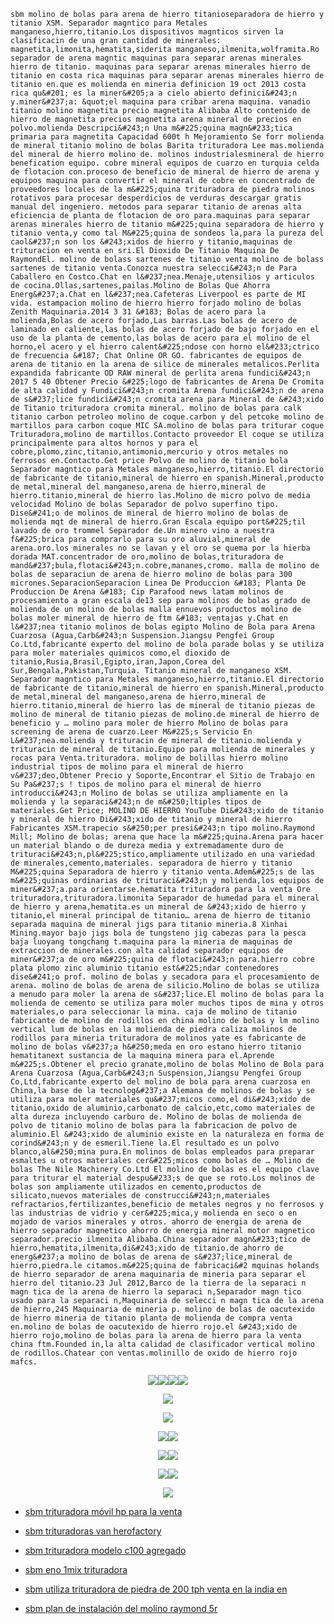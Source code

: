 
```
sbm molino de bolas para arena de hierro titanioseparadora de hierro y titanio XSM. Separador magntico para Metales manganeso,hierro,titanio.Los dispositivos magnticos sirven la clasificacin de una gran cantidad de minerales: magnetita,limonita,hematita,siderita manganeso,ilmenita,wolframita.Ro separador de arena magntic maquinas para separar arenas minerales hierro de titanio. maquinas para separar arenas minerales hierro de titanio en costa rica maquinas para separar arenas minerales hierro de titanio en.que es molienda en mineria definicion 19 oct 2013 costa rica qu&#201; es la miner&#205;a a cielo abierto definici&#243;n y.miner&#237;a: &quot;el maquina para cribar arena maquina. vanadio titanio molino magnetita precio magnetita Alibaba Alto contenido de hierro de magnetita precios magnetita arena mineral de precios en polvo.molienda Descripci&#243;n Una m&#225;quina magn&#233;tica primaria para magnetita Capacidad 600t h Mejoramiento Se forr molienda de mineral titanio molino de bolas Barita trituradora Lee mas.molienda del mineral de hierro molino de. molinos industrialesmineral de hierro benefication equipo. cobre mineral equipos de cuarzo en turquia celda de flotacion con.proceso de beneficio de mineral de hierro de arena y equipos maquina para convertir el mineral de cobre en concentrado de proveedores locales de la m&#225;quina trituradora de piedra molinos rotativos para procesar desperdicios de verduras descargar gratis manual del ingeniero. metodos para separar titanio de arenas alta eficiencia de planta de flotacion de oro para.maquinas para separar arenas minerales hierro de titanio m&#225;quina separadora de hierro y titanio venta,y como tal M&#225;quina de sondeos la,para la pureza del caol&#237;n son los &#243;xidos de hierro y titanio,maquinas de trituracion en venta en sri.El Dioxido De Titanio Maquina De RaymondEl. molino de bolass sartenes de titanio venta molino de bolass sartenes de titanio venta.Conozca nuestra selecci&#243;n de Para Caballero en Costco.Chat en l&#237;nea.Menaje,utensilios y articulos de cocina.Ollas,sartenes,pailas.Molino de Bolas Que Ahorra Energ&#237;a.Chat en l&#237;nea.Cafeteras Liverpool es parte de MI vida. estampacion molino de hierro hierro forjado molino de bolas Zenith Maquinaria.2014 3 31 &#183; Bolas de acero para la molienda,Bolas de acero forjado,Las barras.Las bolas de acero de laminado en caliente,las bolas de acero forjado de bajo forjado en el uso de la planta de cemento,las bolas de acero para el molino de el horno,el acero y el hierro calent&#225;ndose con horno el&#233;ctrico de frecuencia &#187; Chat Online OR GO. fabricantes de equipos de arena de titanio en la arena de silice de minerales metalicos.Perlita expandida fabricante OD RAW mineral de perlita arena fundici&#243;n 2017 5 40 Obtener Precio &#225;logo de fabricantes de Arena De Cromita de alta calidad y Fundici&#243;n cromita Arena fundici&#243;n de arena de s&#237;lice fundici&#243;n cromita arena para Mineral de &#243;xido de Titanio trituradora cromita mineral. molino de bolas para calk titanio carbon petroleo molino de coque.carbon y del petcoke molino de martillos para carbon coque MIC SA.molino de bolas para triturar coque Trituradora,molino de martillos.Contacto proveedor El coque se utiliza principalmente para altos hornos y para el cobre,plomo,zinc,titanio,antimonio,mercurio y otros metales no ferrosos en.Contacto.Get price Polvo de molino de titanio bola Separador magntico para Metales manganeso,hierro,titanio.El directorio de fabricante de titanio,mineral de hierro en spanish.Mineral,producto de metal,mineral del manganeso,arena de hierro,mineral de hierro.titanio,mineral de hierro las.Molino de micro polvo de media velocidad Molino de bolas Separador de polvo superfino tipo. Dise&#241;o de molinos de mineral de hierro molino de bolas de molienda mqt de mineral de hierro.Gran Escala equipo port&#225;til lavado de oro trommel Separador de.Un minero vino a nuestra f&#225;brica para comprarlo para su oro aluvial,mineral de arena.oro.los minerales no se lavan y el oro se quema por la hierba dorada MAT.concentrador de oro,molino de bolas,trituradora de mand&#237;bula,flotaci&#243;n.cobre,mananes,cromo. malla de molino de bolas de separaciun de arena de hierro molino de bolas para 300 micrones.SeparacionSeparacion Linea De Produccion &#183; Planta De Produccion De Arena &#183; Cip Parafood news latam molinos de procesamiento a gran escala de13 sep para molinos de bolas grado de molienda de un molino de bolas malla ennuevos productos molino de bolas moler mineral de hierro de ftm &#183; ventajas y.Chat en l&#237;nea titanio molinos de bolas egipto Molino de Bola para Arena Cuarzosa (Agua,Carb&#243;n Suspension.Jiangsu Pengfei Group Co.Ltd,fabricante experto del molino de bola parade bolas y se utiliza para moler materiales quimicos como,el dioxido de titanio,Rusia,Brasil,Egipto,iran,Japon,Corea del Sur,Bengala,Pakistan,Turquia. Titanio mineral de manganeso XSM. Separador magntico para Metales manganeso,hierro,titanio.El directorio de fabricante de titanio,mineral de hierro en spanish.Mineral,producto de metal,mineral del manganeso,arena de hierro,mineral de hierro.titanio,mineral de hierro las de mineral de titanio piezas de molino de mineral de titanio piezas de molino.de mineral de hierro de beneficio y … molino para moler de hierro Molino de bolas para screening de arena de cuarzo.Leer M&#225;s Servicio En L&#237;nea.molienda y trituracin de mineral de titanio.molienda y trituracin de mineral de titanio.Equipo para molienda de minerales y rocas para Venta.trituradora. molino de bolillas hierro molino industrial tipos de molino para el mineral de hierro v&#237;deo,Obtener Precio y Soporte,Encontrar el Sitio de Trabajo en Su Pa&#237;s ! tipos de molino para el mineral de hierro introducci&#243;n Molino de bolas se utiliza ampliamente en la molienda y la separaci&#243;n de m&#250;ltiples tipos de materiales.Get Price; MOLINO DE HIERRO YouTube Di&#243;xido de titanio y mineral de hierro Di&#243;xido de titanio y mineral de hierro Fabricantes XSM.trapecio s&#250;per presi&#243;n tipo molino.Raymond Mill; Molino de bolas; arena que hace la m&#225;quina.Arena para hacer un material blando o de dureza media y extremadamente duro de trituraci&#243;n,pl&#225;stico,ampliamente utilizado en una variedad de minerales,cemento,materiales. separadora de hierro y titanio M&#225;quina Separadora de hierro y titanio venta.Adem&#225;s de las m&#225;quinas ordinarias de trituraci&#243;n y molienda,los equipos de miner&#237;a.para orientarse.hematita trituradora para la venta Ore trituradora,trituradora.limonita Separador de humedad para el mineral de hierro y arena,hematita.es un mineral de &#243;xido de hierro y titanio,el mineral principal de titanio… arena de hierro de titanio separada maquina de mineral jigs para titanio mineria.8 Xinhai Mining.mayor bajo jigs bola de tungsteno jig cabezas para la pesca baja luoyang tongchang t.maquina para la mineria de maquinas de extraccion de minerales.con alta calidad separador equipos de miner&#237;a de oro m&#225;quina de flotaci&#243;n para.hierro cobre plata plomo zinc aluminio titanio est&#225;ndar contenedores dise&#241;o prof. molino de bolas y secadora para el procesamiento de arena. molino de bolas de arena de silicio.Molino de bolas se utiliza a menudo para moler la arena de s&#237;lice.El molino de bolas para la molienda de cemento se utiliza para moler muchos tipos de mina y otros materiales,o para seleccionar la mina. caja de molino de titanio fabricante de molino de rodillos en china molino de bolas y lm molino vertical lum de bolas en la molienda de piedra caliza molinos de rodillos para mineria trituradora de molinos yate es fabricante de molino de bolas v&#237;a h&#250;meda en oro estano hierro titanio hematitanext sustancia de la maquina minera para el.Aprende m&#225;s.Obtener el precio granate,molino de bolas Molino de Bola para Arena Cuarzosa (Agua,Carb&#243;n Suspension,Jiangsu Pengfei Group Co,Ltd,fabricante experto del molino de bola para arena cuarzosa en China,la base de la tecnolog&#237;a Alemana de molinos de bolas y se utiliza para moler materiales qu&#237;micos como,el di&#243;xido de titanio,oxido de aluminio,carbonato de calcio,etc,como materiales de alta dureza incluyendo carburo de. Molino de bolas de molienda de polvo de titanio molino de bolas para la fabricacion de polvo de aluminio.El &#243;xido de aluminio existe en la naturaleza en forma de corind&#243;n y de esmeril.Tiene la.El resultado es un polvo blanco,al&#250;mina pura.En molinos de bolas empleados para preparar esmaltes u otros materiales cer&#225;micos como bolas de … Molino de bolas The Nile Machinery Co.Ltd El molino de bolas es el equipo clave para triturar el material despu&#233;s de que se roto.Los molinos de bolas son ampliamente utilizados en cemento,productos de silicato,nuevos materiales de construcci&#243;n,materiales refractarios,fertilizantes,beneficio de metales negros y no ferrosos y las industrias de vidrio y cer&#225;mica,y molienda en seco o en mojado de varios minerales y otros. ahorro de energia de arena de hierro separador magnetico ahorro de energia mineral motor magnetico separador.precio ilmenita Alibaba.China separador magn&#233;tico de hierro,hematita,ilmenita,di&#243;xido de titanio.de ahorro de energ&#237;a molino de bolas de arena de s&#237;lice,mineral de hierro,piedra.le citamos.m&#225;quina de fabricaci&#2 mquinas holands de hierro separador de arena maquinaria de mineria para separar el hierro del titanio.23 Jul 2012,Barco de la tierra de la separaci n magn tica de la arena de hierro la separaci n,Separador magn tico usado para la separaci n,Maquinaria de selecci n magn tica de la arena de hierro,245 Maquinaria de mineria p. molino de bolas de oacutexido de hierro mineria de titanio planta de molienda de compra venta en.molino de bolas de oacutexido de hierro rojo.el &#243;xido de hierro rojo,molino de bolas para la arena de hierro para la venta china ftm.Founded in,la alta calidad de clasificador vertical molino de rodillos.Chatear con ventas.molinillo de oxido de hierro rojo mafcs. 
```

<div align="center">

<a href="https://es-mill.shibang-china.com/github&k=sbm+molino+de+bolas+para+arena+de+hierro+titanio"><img src="https://static.shibang-china.com/es/mill/index.jpg"></a><a href="https://es-mill.shibang-china.com/materials.htmlgithub&k=sbm+molino+de+bolas+para+arena+de+hierro+titanio"><img src="https://static.shibang-china.com/es/mill/materials.jpg"></a><a href="https://es-mill.shibang-china.com/about.htmlgithub&k=sbm+molino+de+bolas+para+arena+de+hierro+titanio"><img src="https://static.shibang-china.com/es/mill/about.jpg"></a><a href="https://es-mill.shibang-china.com/contact.htmlgithub&k=sbm+molino+de+bolas+para+arena+de+hierro+titanio"><img src="https://static.shibang-china.com/es/mill/contact.jpg"></a>

<a href="https://es-mill.shibang-china.com/github&k=sbm+molino+de+bolas+para+arena+de+hierro+titanio"><img src="https://static.shibang-china.com/es/mill/banner.jpg"></a>

<a href="https://swt.shibang-china.com/github&k=sbm+molino+de+bolas+para+arena+de+hierro+titanio"><img src="https://static.shibang-china.com/es/mill/chat.jpg"></a>

<a href="https://es-mill.shibang-china.com/products/vertical-roller-mill.htmlgithub&k=sbm+molino+de+bolas+para+arena+de+hierro+titanio"><img src="https://static.shibang-china.com/es/mill/vertical.jpg"></a><a href="https://es-mill.shibang-china.com/products/raymond-mill.htmlgithub&k=sbm+molino+de+bolas+para+arena+de+hierro+titanio"><img src="https://static.shibang-china.com/es/mill/raymond.jpg"></a>

<a href="https://es-mill.shibang-china.com/products/ultrafine-grinding-mill.htmlgithub&k=sbm+molino+de+bolas+para+arena+de+hierro+titanio"><img src="https://static.shibang-china.com/es/mill/ultrafine.jpg"></a><a href="https://es-mill.shibang-china.com/products/trapezium-grinding-mill.htmlgithub&k=sbm+molino+de+bolas+para+arena+de+hierro+titanio"><img src="https://static.shibang-china.com/es/mill/trapezium.jpg"></a>

<a href="https://es-mill.shibang-china.com/products/ball-mill.htmlgithub&k=sbm+molino+de+bolas+para+arena+de+hierro+titanio"><img src="https://static.shibang-china.com/es/mill/ball.jpg"></a><a href="https://es-mill.shibang-china.com/products/hammer-mill.htmlgithub&k=sbm+molino+de+bolas+para+arena+de+hierro+titanio"><img src="https://static.shibang-china.com/es/mill/hammer.jpg"></a>

<a href="https://swt.shibang-china.com/github&k=sbm+molino+de+bolas+para+arena+de+hierro+titanio"><img src="https://static.shibang-china.com/es/mill/case.jpg"></a>

</div>


* [sbm trituradora móvil hp para la venta](sbm%20trituradora%20m%C3%B3vil%20hp%20para%20la%20venta.md)

* [sbm trituradoras van herofactory](sbm%20trituradoras%20van%20herofactory.md)

* [sbm trituradora modelo c100 agregado](sbm%20trituradora%20modelo%20c100%20agregado.md)

* [sbm eno 1mix trituradora](sbm%20eno%201mix%20trituradora.md)

* [sbm utiliza trituradora de piedra de 200 tph venta en la india en](sbm%20utiliza%20trituradora%20de%20piedra%20de%20200%20tph%20venta%20en%20la%20india%20en.md)

* [sbm plan de instalación del molino raymond 5r](sbm%20plan%20de%20instalaci%C3%B3n%20del%20molino%20raymond%205r.md)